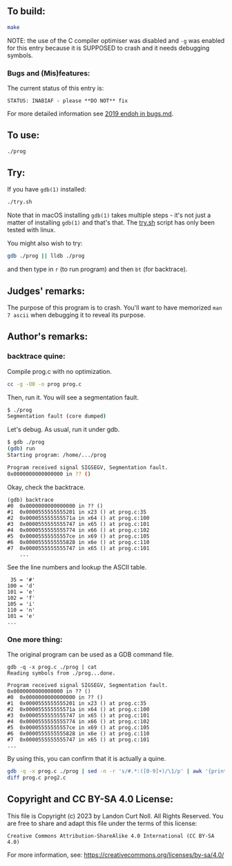 ## To build:

```sh
make
```

NOTE: the use of the C compiler optimiser was disabled and `-g` was enabled for
this entry because it is SUPPOSED to crash and it needs debugging symbols.


### Bugs and (Mis)features:

The current status of this entry is:

```
STATUS: INABIAF - please **DO NOT** fix
```

For more detailed information see [2019 endoh in bugs.md](/bugs.md#2019-endoh).


## To use:

```sh
./prog
```


## Try:

If you have `gdb(1)` installed:

```sh
./try.sh
```

Note that in macOS installing `gdb(1)` takes multiple steps - it's not just a
matter of installing `gdb(1)` and that's that. The [try.sh](try.sh) script has
only been tested with linux.

You might also wish to try:

```sh
gdb ./prog || lldb ./prog
```

and then type in `r` (to run program) and then `bt` (for backtrace).


## Judges' remarks:

The purpose of this program is to crash. You'll want to have memorized `man 7
ascii` when debugging it to reveal its purpose.


## Author's remarks:

### backtrace quine:

Compile prog.c with no optimization.

```sh
cc -g -O0 -o prog prog.c
```

Then, run it.  You will see a segmentation fault.

```sh
$ ./prog
Segmentation fault (core dumped)
```

Let's debug.  As usual, run it under gdb.

```sh
$ gdb ./prog
(gdb) run
Starting program: /home/.../prog

Program received signal SIGSEGV, Segmentation fault.
0x0000000000000000 in ?? ()
```

Okay, check the backtrace.

```
(gdb) backtrace
#0  0x0000000000000000 in ?? ()
#1  0x0000555555555201 in x23 () at prog.c:35
#2  0x000055555555571a in x64 () at prog.c:100
#3  0x0000555555555747 in x65 () at prog.c:101
#4  0x0000555555555774 in x66 () at prog.c:102
#5  0x00005555555557ce in x69 () at prog.c:105
#6  0x0000555555555828 in x6e () at prog.c:110
#7  0x0000555555555747 in x65 () at prog.c:101
    ...
```

See the line numbers and lookup the ASCII table.

```
 35 = '#'
100 = 'd'
101 = 'e'
102 = 'f'
105 = 'i'
110 = 'n'
101 = 'e'
...
```

### One more thing:

The original program can be used as a GDB command file.

```
gdb -q -x prog.c ./prog | cat
Reading symbols from ./prog...done.

Program received signal SIGSEGV, Segmentation fault.
0x0000000000000000 in ?? ()
#0  0x0000000000000000 in ?? ()
#1  0x0000555555555201 in x23 () at prog.c:35
#2  0x000055555555571a in x64 () at prog.c:100
#3  0x0000555555555747 in x65 () at prog.c:101
#4  0x0000555555555774 in x66 () at prog.c:102
#5  0x00005555555557ce in x69 () at prog.c:105
#6  0x0000555555555828 in x6e () at prog.c:110
#7  0x0000555555555747 in x65 () at prog.c:101
...
```

By using this, you can confirm that it is actually a quine.

```sh
gdb -q -x prog.c ./prog | sed -n -r 's/#.*:([0-9]+)/\1/p' | awk '{printf "%c",$1}' > prog2.c
diff prog.c prog2.c
```


## Copyright and CC BY-SA 4.0 License:

This file is Copyright (c) 2023 by Landon Curt Noll.  All Rights Reserved.
You are free to share and adapt this file under the terms of this license:

    Creative Commons Attribution-ShareAlike 4.0 International (CC BY-SA 4.0)

For more information, see: https://creativecommons.org/licenses/by-sa/4.0/
